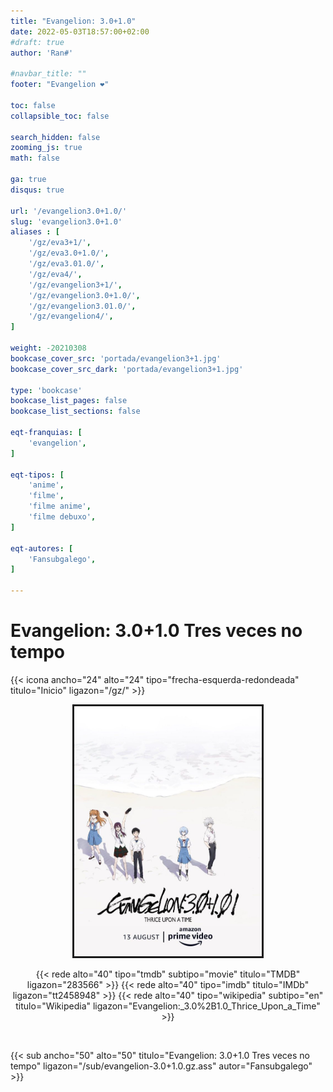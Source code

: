 ```yaml
---
title: "Evangelion: 3.0+1.0"
date: 2022-05-03T18:57:00+02:00
#draft: true
author: 'Ran#'

#navbar_title: ""
footer: "Evangelion ❤️"

toc: false
collapsible_toc: false

search_hidden: false
zooming_js: true
math: false

ga: true
disqus: true

url: '/evangelion3.0+1.0/'
slug: 'evangelion3.0+1.0'
aliases : [
    '/gz/eva3+1/',
    '/gz/eva3.0+1.0/',
    '/gz/eva3.01.0/',
    '/gz/eva4/',
    '/gz/evangelion3+1/',
    '/gz/evangelion3.0+1.0/',
    '/gz/evangelion3.01.0/',
    '/gz/evangelion4/',
]

weight: -20210308
bookcase_cover_src: 'portada/evangelion3+1.jpg'
bookcase_cover_src_dark: 'portada/evangelion3+1.jpg'

type: 'bookcase'
bookcase_list_pages: false
bookcase_list_sections: false

eqt-franquias: [
    'evangelion',
]

eqt-tipos: [
    'anime',
    'filme',
    'filme anime',
    'filme debuxo',
]

eqt-autores: [
    'Fansubgalego',
]

---
```


# Evangelion: 3.0+1.0 Tres veces no tempo

{{< icona ancho="24" alto="24" tipo="frecha-esquerda-redondeada" titulo="Inicio" ligazon="/gz/" >}}

<div style="text-align: center">
<img style="border: 3px solid currentColor" height="400" title="oreimo" alt="oreimo" src="/portada/evangelion3+1.jpg">

{{< rede alto="40" tipo="tmdb" subtipo="movie" titulo="TMDB" ligazon="283566" >}}
{{< rede alto="40" tipo="imdb" titulo="IMDb" ligazon="tt2458948" >}}
{{< rede alto="40" tipo="wikipedia" subtipo="en" titulo="Wikipedia" ligazon="Evangelion:_3.0%2B1.0\_Thrice_Upon_a_Time" >}}
</div>

<br>

{{< sub ancho="50" alto="50" titulo="Evangelion: 3.0+1.0 Tres veces no tempo" ligazon="/sub/evangelion-3.0+1.0.gz.ass" autor="Fansubgalego" >}}
